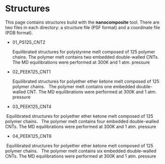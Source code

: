 # Structures

This page contains structures build with the **nanocomposite** tool.  There are two files in each directory: a structure file (PSF format) and a coordinate file (PDB format).

 
* 01_PS125_CNT2

  Equilibrated structures for polystyrene melt composed of 125 polymer chains.   The polymer melt contains two embedded double-walled CNTs. The MD equilibrations were performed at 300K and 1 atm. pressure

* 02_PEEK125_CNT1

  Equilibrated structures for polyether ether ketone melt composed of 125 polymer chains.   The polymer melt contains one embedded double-walled CNT. The MD equilibrations were performed at 300K and 1 atm. pressure
 
 
* 03_PEEK125_CNT4

  Equilibrated structures for polyether ether ketone melt composed of 125 polymer chains.   The polymer melt contains four embedded double-walled CNTs. The MD equilibrations were performed at 300K and 1 atm. pressure


* 04_PEEK125_CNT6

  Equilibrated structures for polyether ether ketone melt composed of 125 polymer chains.   The polymer melt contains six embedded double-walled CNTs. The MD equilibrations were performed at 300K and 1 atm. pressure

